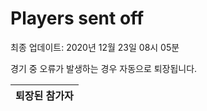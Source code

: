 # Players sent off
최종 업데이트: 2020년 12월 23일 08시 05분


경기 중 오류가 발생하는 경우 자동으로 퇴장됩니다.


| 퇴장된 참가자 |
|:---:|